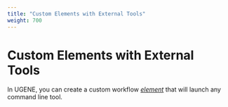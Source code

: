 ```yaml
---
title: "Custom Elements with External Tools"
weight: 700
---
```


# Custom Elements with External Tools

In UGENE, you can create a custom workflow [_element_](../introduction/workflow-elements-and-connections) that will launch any command line tool.